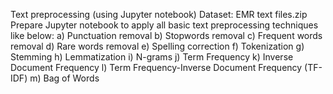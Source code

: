 Text preprocessing (using Jupyter notebook)
Dataset: EMR text files.zip
Prepare Jupyter notebook to apply all basic text preprocessing techniques like below:
a)	Punctuation removal
b)	Stopwords removal
c)	Frequent words removal
d)	Rare words removal
e)	Spelling correction
f)	Tokenization
g)	Stemming
h)	Lemmatization
i)	N-grams
j)	Term Frequency
k)	Inverse Document Frequency
l)	Term Frequency-Inverse Document Frequency (TF-IDF)
m)	Bag of Words

